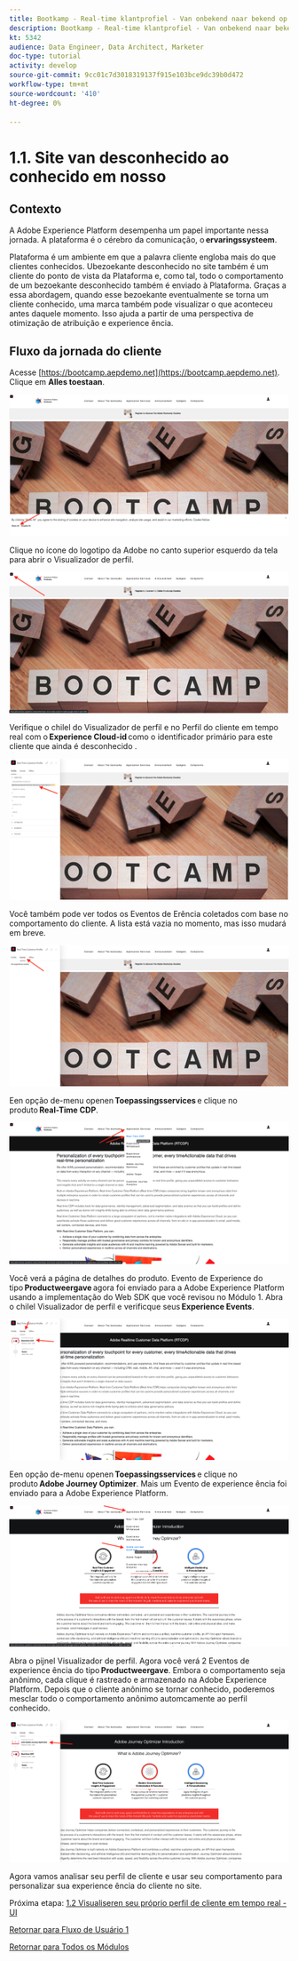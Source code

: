 ```yaml
---
title: Bootkamp - Real-time klantprofiel - Van onbekend naar bekend op de website - Brazilië
description: Bootkamp - Real-time klantprofiel - Van onbekend naar bekend op de website - Brazilië
kt: 5342
audience: Data Engineer, Data Architect, Marketer
doc-type: tutorial
activity: develop
source-git-commit: 9cc01c7d3018319137f915e103bce9dc39b0d472
workflow-type: tm+mt
source-wordcount: '410'
ht-degree: 0%

---
```


# 1.1. Site van desconhecido ao conhecido em nosso

## Contexto

A Adobe Experience Platform desempenha um papel importante nessa jornada. A plataforma é o cérebro da comunicação, o **ervaringssysteem**.

Plataforma é um ambiente em que a palavra cliente engloba mais do que clientes conhecidos. Ubezoekante desconhecido no site também é um cliente do ponto de vista da Plataforma e, como tal, todo o comportamento de um bezoekante desconhecido também é enviado à Plataforma. Graças a essa abordagem, quando esse bezoekante eventualmente se torna um cliente conhecido, uma marca também pode visualizar o que aconteceu antes daquele momento. Isso ajuda a partir de uma perspectiva de otimização de atribuição e experience ência.

## Fluxo da jornada do cliente

Acesse [https://bootcamp.aepdemo.net](https://bootcamp.aepdemo.net). Clique em **Alles toestaan**.

![DSN](./images/web8.png)

Clique no ícone do logotipo da Adobe no canto superior esquerdo da tela para abrir o Visualizador de perfil.

![Demo](./images/pv1.png)

Verifique o chilel do Visualizador de perfil e no Perfil do cliente em tempo real com o **Experience Cloud-id** como o identificador primário para este cliente que ainda é desconhecido .

![Demo](./images/pv2.png)

Você também pode ver todos os Eventos de Erência coletados com base no comportamento do cliente. A lista está vazia no momento, mas isso mudará em breve.

![Demo](./images/pv3.png)

Een opção de-menu openen **Toepassingsservices** e clique no produto **Real-Time CDP**.

![Demo](./images/pv4.png)

Você verá a página de detalhes do produto. Evento de Experience do tipo **Productweergave** agora foi enviado para a Adobe Experience Platform usando a implementação do Web SDK que você revisou no Módulo 1. Abra o chilel Visualizador de perfil e verificque seus **Experience Events**.

![Demo](./images/pv5.png)

Een opção de-menu openen **Toepassingsservices** e clique no produto **Adobe Journey Optimizer**. Mais um Evento de experience ência foi enviado para a Adobe Experience Platform.

![Demo](./images/pv7.png)

Abra o pijnel Visualizador de perfil. Agora você verá 2 Eventos de experience ência do tipo **Productweergave**. Embora o comportamento seja anônimo, cada clique é rastreado e armazenado na Adobe Experience Platform. Depois que o cliente anônimo se tornar conhecido, poderemos mesclar todo o comportamento anônimo automcamente ao perfil conhecido.

![Demo](./images/pv8.png)

Agora vamos analisar seu perfil de cliente e usar seu comportamento para personalizar sua experience ência do cliente no site.

Próxima etapa: [1.2 Visualiseren seu próprio perfil de cliente em tempo real - UI](./ex2.md)

[Retornar para Fluxo de Usuário 1](./uc1.md)

[Retornar para Todos os Módulos](../../overview.md)

